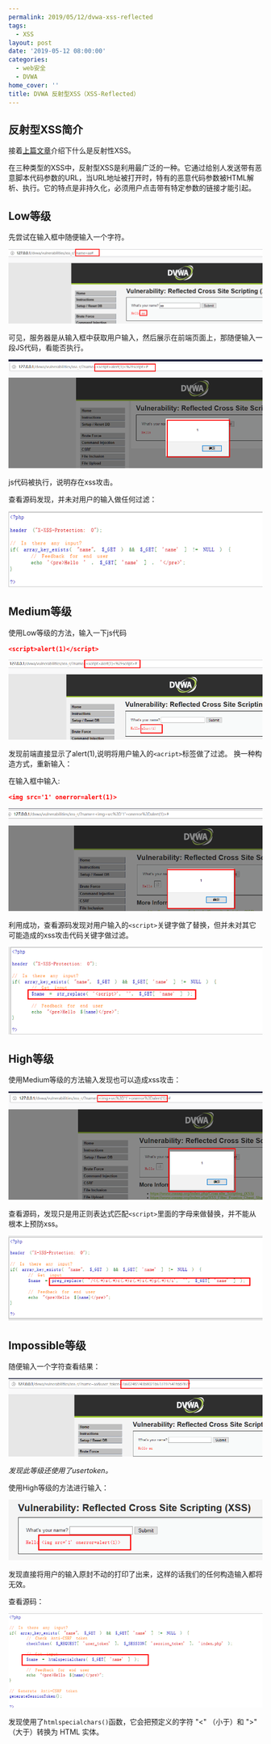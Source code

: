 ```yaml
---
permalink: 2019/05/12/dvwa-xss-reflected
tags:
  - XSS
layout: post
date: '2019-05-12 08:00:00'
categories:
  - web安全
  - DVWA
home_cover: ''
title: DVWA 反射型XSS（XSS-Reflected）
---
```


## 反射型XSS简介


接着[上篇文章](https://darkless.cn/2019/05/11/dvwa-xss-dom/)介绍下什么是反射性XSS。


在三种类型的XSS中，反射型XSS是利用最广泛的一种。它通过给别人发送带有恶意脚本代码参数的URL，当URL地址被打开时，特有的恶意代码参数被HTML解析、执行。它的特点是非持久化，必须用户点击带有特定参数的链接才能引起。


## Low等级


先尝试在输入框中随便输入一个字符。


![20190512092549.png](../post_images/c9018475987b295053a2802e23254cd9.png)


可见，服务器是从输入框中获取用户输入，然后展示在前端页面上，那随便输入一段JS代码，看能否执行。


![20190512092833.png](../post_images/5b73bce646c857859ed91b20f3f40e12.png)


js代码被执行，说明存在xss攻击。


查看源码发现，并未对用户的输入做任何过滤：


![20190512092952.png](../post_images/461a6c5370e30e786d5c6eb2ff607966.png)


## Medium等级


使用Low等级的方法，输入一下js代码


```json
<script>alert(1)</script>

```


![20190512093136.png](../post_images/4b97c6b58cdfde110b7b9f4c955839e6.png)


发现前端直接显示了alert(1),说明将用户输入的`<acript>`标签做了过滤。 换一种构造方式，重新输入：


在输入框中输入:


```json
<img src='1' onerror=alert(1)>

```


![20190512093449.png](../post_images/26b68c2eef00e44fcb6c8b694569dd06.png)


利用成功，查看源码发现对用户输入的`<script>`关键字做了替换，但并未对其它可能造成的xss攻击代码关键字做过滤。


![20190512093623.png](../post_images/c087d86bfe2767068449966126ab3ace.png)


## High等级


使用Medium等级的方法输入发现也可以造成xss攻击：


![20190512093907.png](../post_images/fbfc098dca516054d89f959246a87a97.png)


查看源码，发现只是用正则表达式匹配`<script>`里面的字母来做替换，并不能从根本上预防xss。


![20190512094350.png](../post_images/719360c44a36d4085382865b8720a231.png)


## Impossible等级


随便输入一个字符查看结果：


![20190512094547.png](../post_images/67119aee7b90f7e79d4c044e25f9edfa.png)


_发现此等级还使用了usertoken。_


使用High等级的方法进行输入：


![20190512094659.png](../post_images/150557166c44c86f4dbd0982e7563d4e.png)


发现直接将用户的输入原封不动的打印了出来，这样的话我们的任何构造输入都将无效。


查看源码：


![20190512095029.png](../post_images/f390424655cba46f05391c2f6e743867.png)


发现使用了`htmlspecialchars()`函数，它会把预定义的字符 "<" （小于）和 ">" （大于）转换为 HTML 实体。

